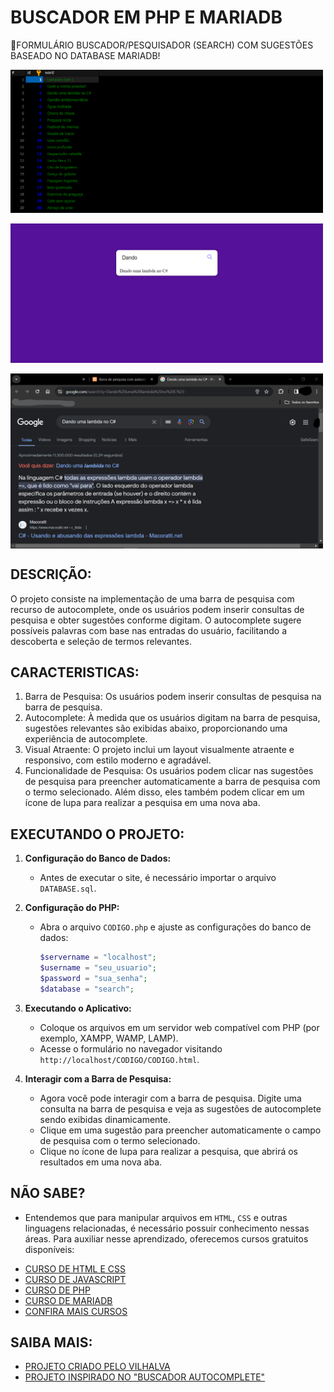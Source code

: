 # BUSCADOR EM PHP E MARIADB
💬FORMULÁRIO BUSCADOR/PESQUISADOR (SEARCH) COM SUGESTÕES BASEADO NO DATABASE MARIADB!

<img src="./IMAGENS/FOTO_1.png" align="center" width="500"> <br><br>
<img src="./IMAGENS/FOTO_2.png" align="center" width="500"> <br><br>
<img src="./IMAGENS/FOTO_3.png" align="center" width="500"> <br>

## DESCRIÇÃO:
O projeto consiste na implementação de uma barra de pesquisa com recurso de autocomplete, onde os usuários podem inserir consultas de pesquisa e obter sugestões conforme digitam. O autocomplete sugere possíveis palavras com base nas entradas do usuário, facilitando a descoberta e seleção de termos relevantes.

## CARACTERISTICAS:
1. Barra de Pesquisa: Os usuários podem inserir consultas de pesquisa na barra de pesquisa.
2. Autocomplete: À medida que os usuários digitam na barra de pesquisa, sugestões relevantes são exibidas abaixo, proporcionando uma experiência de autocomplete.
3. Visual Atraente: O projeto inclui um layout visualmente atraente e responsivo, com estilo moderno e agradável.
4. Funcionalidade de Pesquisa: Os usuários podem clicar nas sugestões de pesquisa para preencher automaticamente a barra de pesquisa com o termo selecionado. Além disso, eles também podem clicar em um ícone de lupa para realizar a pesquisa em uma nova aba.

## EXECUTANDO O PROJETO:
1. **Configuração do Banco de Dados:**
   - Antes de executar o site, é necessário importar o arquivo `DATABASE.sql`.

2. **Configuração do PHP:**
   - Abra o arquivo `CODIGO.php` e ajuste as configurações do banco de dados:

     ```php
     $servername = "localhost";
     $username = "seu_usuario";
     $password = "sua_senha";
     $database = "search";
     ```

3. **Executando o Aplicativo:**
   - Coloque os arquivos em um servidor web compatível com PHP (por exemplo, XAMPP, WAMP, LAMP).
   - Acesse o formulário no navegador visitando `http://localhost/CODIGO/CODIGO.html`.

4. **Interagir com a Barra de Pesquisa:**
   - Agora você pode interagir com a barra de pesquisa. Digite uma consulta na barra de pesquisa e veja as sugestões de autocomplete sendo exibidas dinamicamente.
   - Clique em uma sugestão para preencher automaticamente o campo de pesquisa com o termo selecionado.
   - Clique no ícone de lupa para realizar a pesquisa, que abrirá os resultados em uma nova aba.

## NÃO SABE?
- Entendemos que para manipular arquivos em `HTML`, `CSS` e outras linguagens relacionadas, é necessário possuir conhecimento nessas áreas. Para auxiliar nesse aprendizado, oferecemos cursos gratuitos disponíveis:
* [CURSO DE HTML E CSS](https://github.com/VILHALVA/CURSO-DE-HTML-E-CSS)
* [CURSO DE JAVASCRIPT](https://github.com/VILHALVA/CURSO-DE-JAVASCRIPT)
* [CURSO DE PHP](https://github.com/VILHALVA/CURSO-DE-PHP)
* [CURSO DE MARIADB](https://github.com/VILHALVA/CURSO-DE-MARIADB)
* [CONFIRA MAIS CURSOS](https://github.com/VILHALVA?tab=repositories&q=+topic:CURSO)

## SAIBA MAIS:
- [PROJETO CRIADO PELO VILHALVA](https://github.com/VILHALVA)
- [PROJETO INSPIRADO NO "BUSCADOR AUTOCOMPLETE"](https://github.com/VILHALVA/BUSCADOR-AUTOCOMPLETE)
